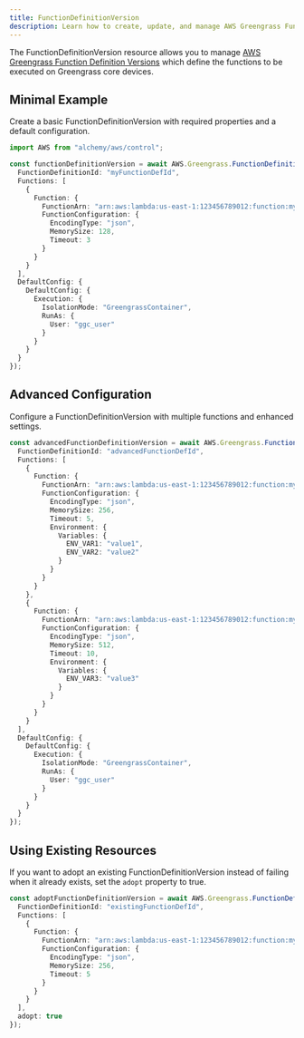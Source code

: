 ```yaml
---
title: FunctionDefinitionVersion
description: Learn how to create, update, and manage AWS Greengrass FunctionDefinitionVersions using Alchemy Cloud Control.
---
```


The FunctionDefinitionVersion resource allows you to manage [AWS Greengrass Function Definition Versions](https://docs.aws.amazon.com/greengrass/latest/userguide/) which define the functions to be executed on Greengrass core devices.

## Minimal Example

Create a basic FunctionDefinitionVersion with required properties and a default configuration.

```ts
import AWS from "alchemy/aws/control";

const functionDefinitionVersion = await AWS.Greengrass.FunctionDefinitionVersion("myFunctionDefVersion", {
  FunctionDefinitionId: "myFunctionDefId",
  Functions: [
    {
      Function: {
        FunctionArn: "arn:aws:lambda:us-east-1:123456789012:function:myGreengrassFunction",
        FunctionConfiguration: {
          EncodingType: "json",
          MemorySize: 128,
          Timeout: 3
        }
      }
    }
  ],
  DefaultConfig: {
    DefaultConfig: {
      Execution: {
        IsolationMode: "GreengrassContainer",
        RunAs: {
          User: "ggc_user"
        }
      }
    }
  }
});
```

## Advanced Configuration

Configure a FunctionDefinitionVersion with multiple functions and enhanced settings.

```ts
const advancedFunctionDefinitionVersion = await AWS.Greengrass.FunctionDefinitionVersion("advancedFunctionDefVersion", {
  FunctionDefinitionId: "advancedFunctionDefId",
  Functions: [
    {
      Function: {
        FunctionArn: "arn:aws:lambda:us-east-1:123456789012:function:myGreengrassFunction1",
        FunctionConfiguration: {
          EncodingType: "json",
          MemorySize: 256,
          Timeout: 5,
          Environment: {
            Variables: {
              ENV_VAR1: "value1",
              ENV_VAR2: "value2"
            }
          }
        }
      }
    },
    {
      Function: {
        FunctionArn: "arn:aws:lambda:us-east-1:123456789012:function:myGreengrassFunction2",
        FunctionConfiguration: {
          EncodingType: "json",
          MemorySize: 512,
          Timeout: 10,
          Environment: {
            Variables: {
              ENV_VAR3: "value3"
            }
          }
        }
      }
    }
  ],
  DefaultConfig: {
    DefaultConfig: {
      Execution: {
        IsolationMode: "GreengrassContainer",
        RunAs: {
          User: "ggc_user"
        }
      }
    }
  }
});
```

## Using Existing Resources

If you want to adopt an existing FunctionDefinitionVersion instead of failing when it already exists, set the `adopt` property to true.

```ts
const adoptFunctionDefinitionVersion = await AWS.Greengrass.FunctionDefinitionVersion("adoptedFunctionDefVersion", {
  FunctionDefinitionId: "existingFunctionDefId",
  Functions: [
    {
      Function: {
        FunctionArn: "arn:aws:lambda:us-east-1:123456789012:function:myExistingFunction",
        FunctionConfiguration: {
          EncodingType: "json",
          MemorySize: 256,
          Timeout: 5
        }
      }
    }
  ],
  adopt: true
});
```